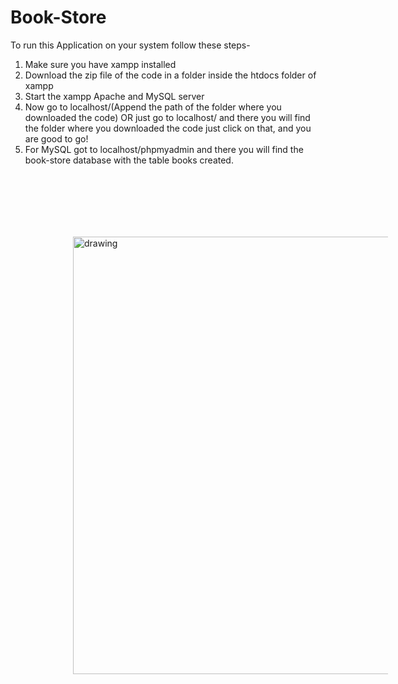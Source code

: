 # Book-Store

To run this Application on your system follow these steps-

1) Make sure you have xampp installed
2) Download the zip file of the code in a folder inside the htdocs folder of xampp
3) Start the xampp Apache and MySQL server
4) Now go to localhost/(Append the path of the folder where you downloaded the code) OR just go to localhost/ and there you will find the folder where you downloaded the code just click on that, and you are good to go!
5) For MySQL got to localhost/phpmyadmin and there you will find the book-store database with the table books created.

<img src="https://github.com/bhavyashukla16/My-Portfolio/blob/master/src/images/Book-store-cropped.png?raw=true" alt="drawing" width="700px" style="margin:100px"/>

<!--  ![alt text](https://github.com/bhavyashukla16/My-Portfolio/blob/master/src/images/Book-store-cropped.png?raw=true)  -->
